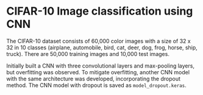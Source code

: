 # CIFAR-10 Image classification using CNN

The CIFAR-10 dataset consists of 60,000 color images with a size of 32 x 32 in 10 classes (airplane, automobile, bird, cat, deer, dog, frog, horse, ship, truck). There are 50,000 training images and 10,000 test images.

Initially built a CNN with three convolutional layers and max-pooling layers, but overfitting was observed. To mitigate overfitting, another CNN model with the same architecture was developed, incorporating the dropout method. The CNN model with dropout is saved as `model_dropout.keras`.
